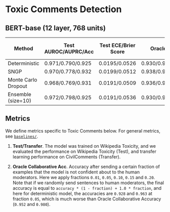 # Toxic Comments Detection

## BERT-base (12 layer, 768 units)

| Method | Test AUROC/AUPRC/Acc | Test ECE/Brier Score | Oracle Collaborative Acc | Transfer AUROC/AUPRC/Acc | Transfer ECE/Brier Score | Transfer Oracle Collaborative Acc |
| ----------- | ----------- | ----------- | ----------- | ----------- | ----------- | ----------- |
| Deterministic       | 0.971/0.790/0.925 | 0.0195/0.0526 | 0.930/0.949/0.968/0.986/1.000 | 0.789/0.668/0.958 | 0.0162/0.0251 | 0.963/0.978/0.989/0.993/0.996 |
| SNGP                | 0.970/0.778/0.932 | 0.0199/0.0512 | 0.938/0.956/0.973/0.983/1.000 | 0.774/0.657/0.965 | 0.0139/0.0256 | 0.971/0.983/0.990/0.994/1.000 |
| Monte Carlo Dropout | 0.968/0.769/0.931 | 0.0191/0.0509 | 0.936/0.956/0.971/0.982/1.000 | 0.800/0.681/0.964 | 0.0190/0.0248 | 0.970/0.983/0.990/0.993/0.996 |
| Ensemble (size=10)  | 0.972/0.798/0.925 | 0.0191/0.0536 | 0.930/0.947/0.967/0.985/1.000 | 0.795/0.676/0.959 | 0.0160/0.0246 | 0.964/0.978/0.989/0.993/0.996 |

## Metrics
We define metrics specific to Toxic Comments below. For general metrics,
see [`baselines/`](https://github.com/google/uncertainty-baselines/tree/master/baselines).

1. __Test/Transfer__. The model was trained on Wikipedia Toxicity, and we
evaluated the performance on Wikipedia Toxicity (Test), and transfer learning
performance on CivilComments (Transfer).

2. __Oracle Collaborative Acc__. Accuracy after sending a certain
fraction of examples that the model is not confident about to the human
moderators. Here we apply fractions `0.01`, `0.05`, `0.10`, `0.15` and
`0.20`. Note that if we randomly send sentences to human moderators,
the final accuracy is equal to `accuracy * (1 - fraction) + 1.0 * fraction`,
and here for deterministic model, the accuracies are `0.928` and `0.963` at
fraction `0.05`, which is much worse than Oracle Collaborative Accuracy
(`0.952` and `0.980`).
